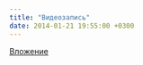 ```yaml
---
title: "Видеозапись"
date: 2014-01-21 19:55:00 +0300
---
```



[Вложение](https://vk.com/video41076938_167029025)
